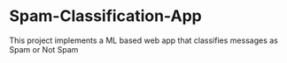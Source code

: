 # Spam-Classification-App
This project implements a ML based web app that classifies messages as Spam or Not Spam

